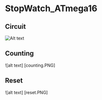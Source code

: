 # StopWatch_ATmega16
## Circuit 
![Alt text](https://github.com/Mahmoudabdelqader/StopWatch_ATmega16/circuit.jpg?raw=true "Title")

## Counting
![alt text] [counting.PNG]

## Reset
![alt text] [reset.PNG]
 
